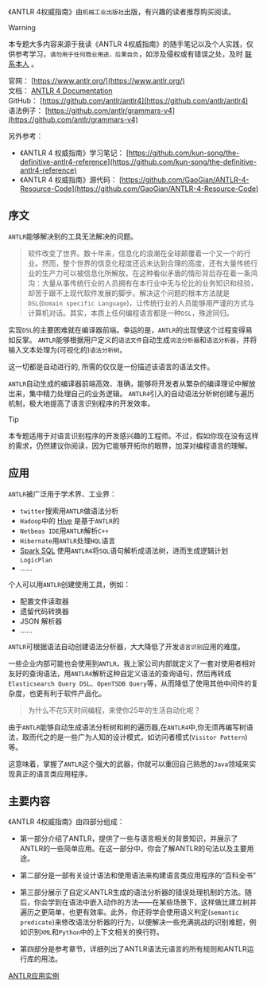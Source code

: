 
《ANTLR 4权威指南》由`机械工业出版社`出版，有兴趣的读者推荐购买阅读。

> [!WARNING]
> 本专题大多内容来源于我读《ANTLR 4权威指南》的随手笔记以及个人实践，仅供参考学习，`请勿用于任何商业用途，后果自负`，如涉及侵权或有错误之处，及时 [联系本人](https://bytesfly.github.io/blog/#/about/?id=%f0%9f%92%8c-%e8%81%94%e7%b3%bb) 。

官网： [https://www.antlr.org/](https://www.antlr.org/)  
文档： [ANTLR 4 Documentation](https://github.com/antlr/antlr4/blob/master/doc/index.md)  
GitHub： [https://github.com/antlr/antlr4](https://github.com/antlr/antlr4)  
语法例子： [https://github.com/antlr/grammars-v4](https://github.com/antlr/grammars-v4)


另外参考：
- 《ANTLR 4 权威指南》学习笔记： [https://github.com/kun-song/the-definitive-antlr4-reference](https://github.com/kun-song/the-definitive-antlr4-reference)
- 《ANTLR 4 权威指南》源代码： [https://github.com/GaoGian/ANTLR-4-Resource-Code](https://github.com/GaoGian/ANTLR-4-Resource-Code)

## 序文

`ANTLR`能够解决别的工具无法解决的问题。

> 软件改变了世界。数十年来，信息化的浪潮在全球颠覆着一个又一个的行业。然而，整个世界的信息化程度还远未达到合理的高度，还有大量传统行业的生产力可以被信息化所解放。在这种看似矛盾的情形背后存在着一条鸿沟：大量从事传统行业的人员拥有在本行业中无与伦比的业务知识和经验，却苦于跟不上现代软件发展的脚步。解决这个问题的根本方法就是`DSL`(`Domain specific Language`)，让传统行业的人员能够用严谨的方式与计算机对话。其实，本质上任何编程语言都是一种`DSL`，殊途同归。

实现`DSL`的主要困难就在编译器前端。幸运的是，`ANTLR`的出现使这个过程变得易如反掌。 `ANTLR`能够根据用户定义的`语法文件`自动生成`词法分析器`和`语法分析器`，并将输入文本处理为(可视化的)`语法分析树`。

这一切都是自动进行的, 所需的仅仅是一份描述该语言的语法文件。

`ANTLR`自动生成的编译器前端高效、准确，能够将开发者从繁杂的编译理论中解放岀来，集中精力处理自己的业务逻辑。 `ANTLR4`引入的自动语法分析树创建与遍历机制，极大地提高了语言识别程序的开发效率。

> [!TIP]
> 本专题适用于对语言识别程序的开发感兴趣的工程师。不过，假如你现在没有这样的需求，仍然建议你阅读，因为它能够开拓你的眼界，加深对编程语言的理解。

## 应用

`ANTLR`被广泛用于学术界、工业界：
- `twitter`搜索用`ANTLR`做语法分析
- `Hadoop`中的 [Hive](https://github.com/apache/hive/blob/master/hplsql/src/main/antlr4/org/apache/hive/hplsql/Hplsql.g4) 是基于`ANTLR`的
- `Netbeas IDE`用`ANTLR`解析`C++`
- `Hibernate`用`ANTLR`处理`HQL`语言
- [Spark SQL](https://github.com/apache/spark/blob/master/sql/catalyst/src/main/antlr4/org/apache/spark/sql/catalyst/parser/SqlBase.g4) 使用`ANTLR4`将`SQL`语句解析成语法树，进而生成逻辑计划`LogicPlan`
- ......


个人可以用`ANTLR`创建使用工具，例如：
- 配置文件读取器
- 遗留代码转换器
- JSON 解析器
- ......

`ANTLR`可根据语法自动创建语法分析器，大大降低了开发`语言识别`应用的难度。

一些企业内部可能也会使用到`ANTLR`，我上家公司内部就定义了一套对使用者相对友好的查询语法，用`ANTLR4`解析这种自定义语法的查询语句，然后再转成`Elasticsearch Query DSL`、`OpenTSDB Query`等，从而降低了使用其他中间件的复杂度，也更有利于软件产品化。

> 为什么不花5天时间编程，来使你25年的生活自动化呢？

由于`ANTLR`能够自动生成语法分析树和树的遍历器,在`ANTLR4`中,你无须再编写树语法，取而代之的是一些广为人知的设计模式，如访问者模式(`Visitor Pattern`)等。

这意味着，掌握了`ANTLR`这个强大的武器，你就可以重回自己熟悉的`Java`领域来实现真正的语言类应用程序。

## 主要内容

《ANTLR 4权威指南》由四部分组成：

- 第一部分介绍了ANTLR，提供了一些与语言相关的背景知识，并展示了ANTLR的一些简单应用。在这一部分中，你会了解ANTLR的句法以及主要用途。

- 第二部分是一部有关设计语法和使用语法来构建语言类应用程序的“百科全书”

- 第三部分展示了自定义ANTLR生成的语法分析器的错误处理机制的方法。随后，你会学到在语法中嵌入动作的方法——在某些场景下，这样做比建立树并遍历之更简单，也更有效率。此外，你还将学会使用语义判定(`semantic predicate`)来修改语法分析器的行为，以便解决一些充满挑战的识别难题，例如识别`XML`和`Python`中的上下文相关的换行符。

- 第四部分是参考章节，详细列出了ANTLR语法元语言的所有规则和ANTLR运行库的用法。


[ANTLR应用实例](https://0x100.club/projects/antlr-example.html)